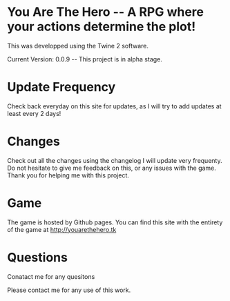 # You Are The Hero --  A RPG where your actions determine the plot!

This was developped using the Twine 2 software.

Current Version: 0.0.9 -- This project is in alpha stage.

# Update Frequency
Check back everyday on this site for updates, as I will try to add updates at least every 2 days!

# Changes

Check out all the changes using the changelog I will update very frequenty.
Do not hesitate to give me feedback on this, or any issues with the game. Thank you for helping me with this project.
 
# Game

The game is hosted by Github pages. You can find this site with the entirety of the game at http://youarethehero.tk
 
# Questions
 
 Conatact me for any quesitons
 
 Please contact me for any use of this work.
 
 

